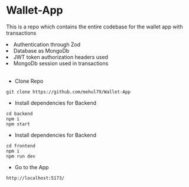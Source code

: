 # Wallet-App
This is a repo which contains the entire codebase for the wallet app with transactions 
<li>Authentication through Zod</li>
<li>Database as MongoDb</li>
<li>JWT token authorization headers used</li>
<li>MongoDb session used in transactions</li>
<br>

* Clone Repo
```
git clone https://github.com/mehul79/Wallet-App
```
* Install dependencies for Backend
```
cd backend
npm i
npm start
```
* Install dependencies for Backend
```
cd frontend
npm i
npm run dev
````
* Go to the App
```
http://localhost:5173/
````
